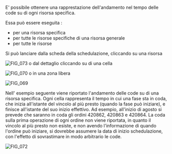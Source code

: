 E' possibile ottenere una rapprestazione dell'andamento nel tempo delle code su di ogni risorsa specifica.

Essa può essere eseguita : 
-  per una risorsa specifica
-  per tutte le risorse specifiche di una risorsa generale
-  per tutte le risorse

Si può lanciare dalla scheda della schedulazione, cliccando su una risorsa

![FIG_073](http://doc.smeup.com/immagini/MBDOC_OPE-S5IRIS_COD/FIG_073.png)
o dal dettaglio cliccando su di una  cella

![FIG_070](http://doc.smeup.com/immagini/MBDOC_OPE-S5IRIS_COD/FIG_070.png)
o in una zona libera

![FIG_069](http://doc.smeup.com/immagini/MBDOC_OPE-S5IRIS_COD/FIG_069.png)

Nell' esempio seguente viene riportato l'andamento delle code su di una risorsa specifica.
Ogni cella rappresenta il tempo in cui una fase sta in coda, che inizia all'istante del vincolo al più presto (quando la fase può iniziare), e finisce all'istante del suo inizio effettivo.
Ad esempio, all'inizio di agosto si prevede che saranno in coda gli ordini 420862, 420863 e 420864.
La coda sulla prima operazione di ogni ordine non viene riportata, in quanto il vincolo al più presto non esiste, e non avendo l'informazione di quando l'ordine può iniziare, si dovrebbe assumere la data di inizio schedulazione, con l'effetto di sovrastimare in modo arbitrario le code.

![FIG_072](http://doc.smeup.com/immagini/MBDOC_OPE-S5IRIS_COD/FIG_072.png)